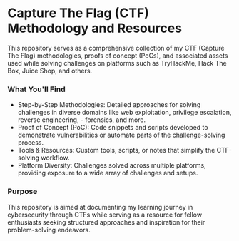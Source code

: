 # Capture The Flag (CTF) Methodology and Resources
This repository serves as a comprehensive collection of my CTF (Capture The Flag) methodologies, proofs of concept (PoCs), and associated assets used while solving challenges on platforms such as TryHackMe, Hack The Box, Juice Shop, and others.

### What You'll Find
- Step-by-Step Methodologies: Detailed approaches for solving challenges in diverse domains like web exploitation, privilege escalation, reverse engineering, - forensics, and more.
- Proof of Concept (PoC): Code snippets and scripts developed to demonstrate vulnerabilities or automate parts of the challenge-solving process.
- Tools & Resources: Custom tools, scripts, or notes that simplify the CTF-solving workflow.
- Platform Diversity: Challenges solved across multiple platforms, providing exposure to a wide array of challenges and setups.

### Purpose
This repository is aimed at documenting my learning journey in cybersecurity through CTFs while serving as a resource for fellow enthusiasts seeking structured approaches and inspiration for their problem-solving endeavors.
